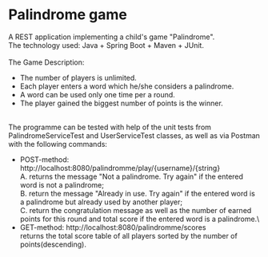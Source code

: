 # Palindrome game
A REST application implementing a child's game "Palindrome".\
The technology used: Java + Spring Boot + Maven + JUnit.\
\
The Game Description:
* The number of players is unlimited.
* Each player enters a word which he/she considers a palindrome.
* A word can be used only one time per a round.
* The player gained the biggest number of points is the winner.

\
The programme can be tested with help of the unit tests from PalindromeServiceTest and UserServiceTest classes, as well as via Postman with the following commands:
* POST-method: http://localhost:8080/palindromme/play/{username}/{string}
\
             A. returns the message "Not a palindrome. Try again" if the entered word is not a palindrome;\
             B. return the message "Already in use. Try again" if the entered word is a palindrome but already used by another player;\
             C. return the congratulation message as well as the number of earned points for this round and total score if the entered word is a palindrome.\
* GET-method: http://localhost:8080/palindromme/scores
\
            returns the total score table of all players sorted by the number of points(descending).

